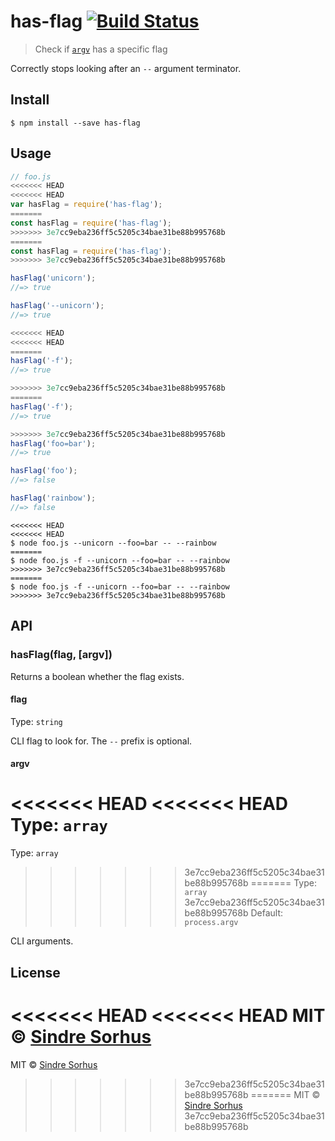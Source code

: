 # has-flag [![Build Status](https://travis-ci.org/sindresorhus/has-flag.svg?branch=master)](https://travis-ci.org/sindresorhus/has-flag)

> Check if [`argv`](https://nodejs.org/docs/latest/api/process.html#process_process_argv) has a specific flag

Correctly stops looking after an `--` argument terminator.


## Install

```
$ npm install --save has-flag
```


## Usage

```js
// foo.js
<<<<<<< HEAD
<<<<<<< HEAD
var hasFlag = require('has-flag');
=======
const hasFlag = require('has-flag');
>>>>>>> 3e7cc9eba236ff5c5205c34bae31be88b995768b
=======
const hasFlag = require('has-flag');
>>>>>>> 3e7cc9eba236ff5c5205c34bae31be88b995768b

hasFlag('unicorn');
//=> true

hasFlag('--unicorn');
//=> true

<<<<<<< HEAD
<<<<<<< HEAD
=======
hasFlag('-f');
//=> true

>>>>>>> 3e7cc9eba236ff5c5205c34bae31be88b995768b
=======
hasFlag('-f');
//=> true

>>>>>>> 3e7cc9eba236ff5c5205c34bae31be88b995768b
hasFlag('foo=bar');
//=> true

hasFlag('foo');
//=> false

hasFlag('rainbow');
//=> false
```

```
<<<<<<< HEAD
<<<<<<< HEAD
$ node foo.js --unicorn --foo=bar -- --rainbow
=======
$ node foo.js -f --unicorn --foo=bar -- --rainbow
>>>>>>> 3e7cc9eba236ff5c5205c34bae31be88b995768b
=======
$ node foo.js -f --unicorn --foo=bar -- --rainbow
>>>>>>> 3e7cc9eba236ff5c5205c34bae31be88b995768b
```


## API

### hasFlag(flag, [argv])

Returns a boolean whether the flag exists.

#### flag

Type: `string`

CLI flag to look for. The `--` prefix is optional.

#### argv

<<<<<<< HEAD
<<<<<<< HEAD
Type: `array`  
=======
Type: `array`<br>
>>>>>>> 3e7cc9eba236ff5c5205c34bae31be88b995768b
=======
Type: `array`<br>
>>>>>>> 3e7cc9eba236ff5c5205c34bae31be88b995768b
Default: `process.argv`

CLI arguments.


## License

<<<<<<< HEAD
<<<<<<< HEAD
MIT © [Sindre Sorhus](http://sindresorhus.com)
=======
MIT © [Sindre Sorhus](https://sindresorhus.com)
>>>>>>> 3e7cc9eba236ff5c5205c34bae31be88b995768b
=======
MIT © [Sindre Sorhus](https://sindresorhus.com)
>>>>>>> 3e7cc9eba236ff5c5205c34bae31be88b995768b
